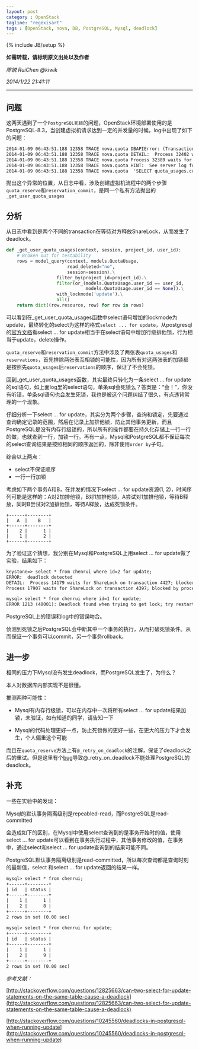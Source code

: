 ```yaml
---
layout: post
category : OpenStack
tagline: "regexisart"
tags : [OpenStack, nova, DB, PostgreSQL, Mysql, deadlock]
---
```

{% include JB/setup %}

**如需转载，请标明原文出处以及作者**

*陈锐 RuiChen @kiwik*

*2014/1/22 21:41:11*

----------


## 问题

这两天遇到了一个`PostgreSQL死锁`的问题，OpenStack环境部署使用的是PostgreSQL-8.3，当创建虚拟机请求达到一定的并发量的时候，log中出现了如下的问题：

```txt
2014-01-09 06:43:51.188 12358 TRACE nova.quota DBAPIError: (TransactionRollbackError) deadlock detected
2014-01-09 06:43:51.188 12358 TRACE nova.quota DETAIL:  Process 32402 waits for ShareLock on transaction 2016703; blocked by process 32389.
2014-01-09 06:43:51.188 12358 TRACE nova.quota Process 32389 waits for ShareLock on transaction 2016704; blocked by process 32402.
2014-01-09 06:43:51.188 12358 TRACE nova.quota HINT:  See server log for query details.
2014-01-09 06:43:51.188 12358 TRACE nova.quota  'SELECT quota_usages.created_at AS quota_usages_created_at, quota_usages.updated_at AS quota_usages_updated_at, quota_usages.deleted_at AS quota_usages_deleted_at, quota_usages.deleted AS quota_usages_deleted, quota_usages.id AS quota_usages_id, quota_usages.project_id AS quota_usages_project_id, quota_usages.user_id AS quota_usages_user_id, quota_usages.resource AS quota_usages_resource, quota_usages.in_use AS quota_usages_in_use, quota_usages.reserved AS quota_usages_reserved, quota_usages.until_refresh AS quota_usages_until_refresh \nFROM quota_usages \nWHERE quota_usages.deleted = %(deleted_1)s AND quota_usages.project_id = %(project_id_1)s AND (quota_usages.user_id = %(user_id_1)s OR quota_usages.user_id IS NULL) FOR UPDATE' {'project_id_1': u'8891d4478bbf48ad992f050cdf55e9b5', 'user_id_1': u'22b6a9fe91b349639ce39146274a25ba', 'deleted_1': 0}
```

抛出这个异常的位置，从日志中看，涉及创建虚拟机流程中的两个步骤`quota_reserve`和`reservation_commit`，是同一个私有方法抛出的`_get_user_quota_usages`

## 分析

从日志中看到是两个不同的transaction在等待对方释放ShareLock，从而发生了deadlock。

```python
def _get_user_quota_usages(context, session, project_id, user_id):
    # Broken out for testability
    rows = model_query(context, models.QuotaUsage,
                       read_deleted="no",
                       session=session).\
                   filter_by(project_id=project_id).\
                   filter(or_(models.QuotaUsage.user_id == user_id,
                              models.QuotaUsage.user_id == None)).\
                   with_lockmode('update').\
                   all()
    return dict((row.resource, row) for row in rows)
```

可以看到在_get_user_quota_usages函数中select语句增加的lockmode为update，最终转化的select为这样的格式`select ... for update`，从postgresql的[官方文档](http://www.postgresql.org/docs/8.2/static/explicit-locking.html)看select ... for update相当于在select语句中增加行级排他锁，行为相当于update，delete操作。

`quota_reserve`和`reservation_commit`方法中涉及了两张表`quota_usages`和`reservations`，首先排除两张表互相锁的可能性，因为所有对这两张表的加锁都是按照先`quota_usages`后`reservations`的顺序，保证了不会死锁。

回到_get_user_quota_usages函数，其实最终只转化为一条select ... for update的sql语句，如上面log里的select语句，单条sql会死锁么？答案是：“会！”，你没有听错，单条sql语句也会发生死锁，我也是被这个问题纠结了很久，有点违背常理的一个现象。

仔细分析一下select ... for update，其实分为两个步骤，查询和锁定，先要通过查询确定记录的范围，然后在记录上加排他锁，防止其他事务更新，而且PostgreSQL是没有内存行级锁的，所以所有的操作都要在持久化存储上一行一行的做，也就查到一行，加锁一行。再有一点，Mysql和PostgreSQL都不保证每次的select查询结果是按照相同的顺序返回的，除非使用`order by`子句。

综合以上两点：

- select不保证顺序
- 一行一行加锁

考虑如下两个事务A和B，在并发的情况下select ... for update资源(1, 2)，时间序列可能是这样的：A对2加排他锁，B对1加排他锁，A尝试对1加排他锁，等待B释放，同时B尝试对2加排他锁，等待A释放，达成死锁条件。

```
+------+--------+
|   A  |    B   |
+------+--------+
|    2 |      1 |
|    1 |      2 |
+------+--------+
```

为了验证这个猜想，我分别在Mysql和PostgreSQL上用select ... for update做了实验，结果如下：

```txt
keystone=> select * from chenrui where id=2 for update; 
ERROR:  deadlock detected
DETAIL:  Process 14179 waits for ShareLock on transaction 4427; blocked by process 17907.
Process 17907 waits for ShareLock on transaction 4397; blocked by process 14179.

mysql> select * from chenrui where id=1 for update; 
ERROR 1213 (40001): Deadlock found when trying to get lock; try restarting transaction
```

PostgreSQL上的错误和log中的错误吻合。

侦测到死锁之后PostgreSQL会中断其中一个事务的执行，从而打破死锁条件。从而保证一个事务可以commit，另一个事务rollback。

## 进一步

相同的压力下Mysql没有发生deadlock，而PostgreSQL发生了，为什么？

本人对数据库内部实现不是很懂。

推测两种可能性：

- Mysql有内存行级锁，可以在内存中一次将所有select ... for update结果加锁，未验证，如有知道的同学，请告知一下

- Mysql的代码处理更好一点，防止死锁做的更好一些，在更大的压力下才会发生，个人偏重这个可能

而且在`quota_reserve`方法上有`@_retry_on_deadlock`的注解，保证了deadlock之后的重试。但是这里有个[bug](https://bugs.launchpad.net/nova/+bug/1270725)导致@\_retry\_on\_deadlock不能处理PostgreSQL的deadlock。

## 补充

一些在实验中的发现：

Mysql的默认事务隔离级别是repeabled-read，而PostgreSQL是read-committed

会造成如下的区别，在Mysql中使用select查询到的是事务开始时的值，使用select ... for update可以看到在事务执行过程中，其他事务修改的值，在事务中，通过select和select ... for update查询到的结果可能不同。

PostgreSQL默认事务隔离级别是read-committed，所以每次查询都是查询时刻的最新值，select 和select ... for update返回的结果一样。

```txt
mysql> select * from chenrui;
+------+--------+
| id   | status |
+------+--------+
|    1 |      1 |
|    2 |      8 |
+------+--------+
2 rows in set (0.00 sec)

mysql> select * from chenrui for update;
+------+--------+
| id   | status |
+------+--------+
|    1 |      1 |
|    2 |      9 |
+------+--------+
2 rows in set (0.00 sec)
```

*参考文献：*

[http://stackoverflow.com/questions/12825663/can-two-select-for-update-statements-on-the-same-table-cause-a-deadlock](http://stackoverflow.com/questions/12825663/can-two-select-for-update-statements-on-the-same-table-cause-a-deadlock)

[http://stackoverflow.com/questions/10245560/deadlocks-in-postgresql-when-running-update](http://stackoverflow.com/questions/10245560/deadlocks-in-postgresql-when-running-update)
